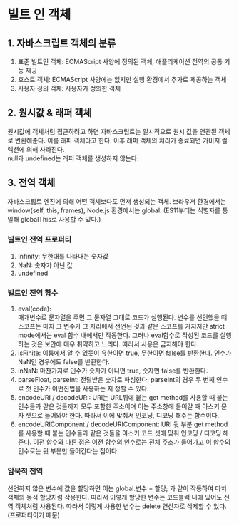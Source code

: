 # 빌트 인 객체

## 1. 자바스크립트 객체의 분류

1. 표준 빌트인 객체: ECMAScript 사양에 정의된 객체, 애플리케이션 전역의 공통 기능 제공
2. 호스트 객체: ECMAScript 사양에는 없지만 실행 환경에서 추가로 제공하는 객체
3. 사용자 정의 객체: 사용자가 정의한 객체

## 2. 원시값 & 래퍼 객체

원시값에 객체처럼 접근하려고 하면 자바스크립트는 일시적으로 원시 값을 연관된 객체로 변환해준다. 이를 래퍼 객체라고 한다. 이후 래퍼 객체의 처리가 종료되면 가비지 컬렉션에 의해 사라진다.  
null과 undefined는 래퍼 객체를 생성하지 않는다.

## 3. 전역 객체

자바스크립트 엔진에 의해 어떤 객체보다도 먼저 생성되는 객체. 브라우저 환경에서는 window(self, this, frames), Node.js 환경에서는 global. (ES11부터는 식별자를 통일해 globalThis로 사용할 수 있다.)

### 빌트인 전역 프로퍼티

1. Infinity: 무한대를 나타내는 숫자값
2. NaN: 숫자가 아닌 값
3. undefined

### 빌트인 전역 함수

1. eval(code):  
   매개변수로 문자열을 주면 그 문자열 그대로 코드가 실행된다. 변수를 선언했을 떄 스코프는 마치 그 변수가 그 자리에서 선언된 것과 같은 스코프를 가지지만 strict mode에서는 eval 함수 내에서만 작동한다. 그러나 eval함수로 작성된 코드를 실행하는 것은 보안에 매우 취약하고 느리다. 따라서 사용은 금지해야 한다.
2. isFinite: 이름에서 알 수 있듯이 유한이면 true, 무한이면 false를 반환한다. 인수가 NaN인 경우에도 false를 반환한다.
3. inNaN: 마찬가지로 인수가 숫자가 아니면 true, 숫자면 false를 반환한다.
4. parseFloat, parseInt: 전달받은 숫자로 파싱한다. parseInt의 경우 두 번째 인수로 첫 인수가 어떤진법을 사용하는 지 정할 수 있다.
5. encodeURI / decodeURI: URI는 URL뒤에 붙는 get method를 사용할 때 붙는 인수들과 같은 것들까지 모두 포함한 주소이며 이는 주소창에 들어갈 때 아스키 문자 셋으로 들어와야 한다. 따라서 이에 맞춰서 인코딩, 디코딩 해주는 함수이다.
6. encodeURIComponent / decodeURIComponent: URI 뒷 부분 get method를 사용할 때 붙는 인수들과 같은 것들을 아스키 코드 셋에 맞춰 인코딩 / 디코딩 해준다. 이전 함수와 다른 점은 이전 함수의 인수로는 전체 주소가 들어가고 이 함수의 인수로는 뒷 부분만 들어간다는 점이다.

### 암묵적 전역

선언하지 않은 변수에 값을 할당하면 이는 global.변수 = 할당; 과 같이 작동하여 마치 객체의 동적 할당처럼 작용한다. 따라서 이렇게 할당한 변수는 코드블럭 내에 있어도 전역 객체처럼 사용된다. 따라서 이렇게 사용한 변수는 delete 연산자로 삭제할 수 있다.(프로퍼티이기 때문)
